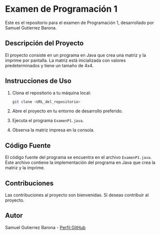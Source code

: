 # Examen de Programación 1

Este es el repositorio para el examen de Programación 1, desarrollado por Samuel Gutierrez Barona.

## Descripción del Proyecto

El proyecto consiste en un programa en Java que crea una matriz y la imprime por pantalla. La matriz está inicializada con valores predeterminados y tiene un tamaño de 4x4.

## Instrucciones de Uso

1. Clona el repositorio a tu máquina local:

   ```bash
   git clone <URL_del_repositorio>
   ```

2. Abre el proyecto en tu entorno de desarrollo preferido.
3. Ejecuta el programa `ExamenP1.java`.
4. Observa la matriz impresa en la consola.

## Código Fuente

El código fuente del programa se encuentra en el archivo `ExamenP1.java`. Este archivo contiene la implementación del programa en Java que crea la matriz y la imprime.

## Contribuciones

Las contribuciones al proyecto son bienvenidas. Si deseas contribuir al proyecto.

## Autor

Samuel Gutierrez Barona - [Perfil GitHub](https://github.com/tuusuario)
